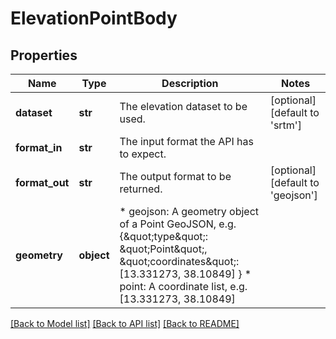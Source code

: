 # ElevationPointBody

## Properties
Name | Type | Description | Notes
------------ | ------------- | ------------- | -------------
**dataset** | **str** | The elevation dataset to be used. | [optional] [default to 'srtm']
**format_in** | **str** | The input format the API has to expect. | 
**format_out** | **str** | The output format to be returned. | [optional] [default to 'geojson']
**geometry** | **object** | * geojson: A geometry object of a Point GeoJSON, e.g.          {\&quot;type\&quot;: \&quot;Point\&quot;,           \&quot;coordinates\&quot;: [13.331273, 38.10849]          } * point: A coordinate list, e.g.          [13.331273, 38.10849]  | 

[[Back to Model list]](../README.md#documentation_for_models) [[Back to API list]](../README.md#documentation_for_api_endpoints) [[Back to README]](../README.md)

